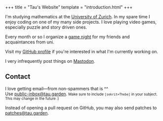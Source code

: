 +++
title = "Tau's Website"
template = "introduction.html"
+++

I'm studying mathematics at the [University of Zurich][UZH].
In my spare time I enjoy coding on one of my many side projects. I love playing
video games, especially puzzle and story
driven ones.

Every month or so I organize a [game night]
for my friends and acquaintances from uni.

Visit my [GitHub profile] if you're interested
in what I'm currently working on.

I very infrequently post things on [Mastodon].

## Contact

I love getting email—from non-spammers that is ^^ \
Use [public-inbox@tau.garden](mailto:public-inbox@tau.garden?subject=[sekrit=Thebe]%20your%20subject%20goes%20here).
<small>Make sure to include <code>[sekrit=Thebe]</code> in your subject. This may change in the future :)</small>

Instead of opening a pull request on GitHub,
you may also send patches to [patches@tau.garden](mailto:patches@tau.garden).

[UZH]: https://uzh.ch
[game night]: https://game-night.tau.garden
[GitHub profile]: https://github.com/bash
[Mastodon]: https://hachyderm.io/@tautropfli
